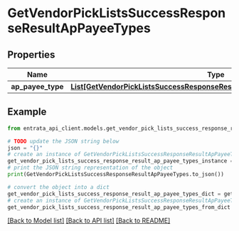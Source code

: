 # GetVendorPickListsSuccessResponseResultApPayeeTypes


## Properties

Name | Type | Description | Notes
------------ | ------------- | ------------- | -------------
**ap_payee_type** | [**List[GetVendorPickListsSuccessResponseResultApPayeeTypesApPayeeTypeInner]**](GetVendorPickListsSuccessResponseResultApPayeeTypesApPayeeTypeInner.md) |  | [optional] 

## Example

```python
from entrata_api_client.models.get_vendor_pick_lists_success_response_result_ap_payee_types import GetVendorPickListsSuccessResponseResultApPayeeTypes

# TODO update the JSON string below
json = "{}"
# create an instance of GetVendorPickListsSuccessResponseResultApPayeeTypes from a JSON string
get_vendor_pick_lists_success_response_result_ap_payee_types_instance = GetVendorPickListsSuccessResponseResultApPayeeTypes.from_json(json)
# print the JSON string representation of the object
print(GetVendorPickListsSuccessResponseResultApPayeeTypes.to_json())

# convert the object into a dict
get_vendor_pick_lists_success_response_result_ap_payee_types_dict = get_vendor_pick_lists_success_response_result_ap_payee_types_instance.to_dict()
# create an instance of GetVendorPickListsSuccessResponseResultApPayeeTypes from a dict
get_vendor_pick_lists_success_response_result_ap_payee_types_from_dict = GetVendorPickListsSuccessResponseResultApPayeeTypes.from_dict(get_vendor_pick_lists_success_response_result_ap_payee_types_dict)
```
[[Back to Model list]](../README.md#documentation-for-models) [[Back to API list]](../README.md#documentation-for-api-endpoints) [[Back to README]](../README.md)


